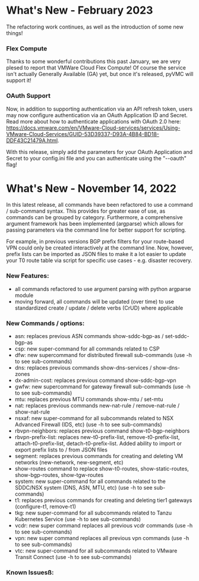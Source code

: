 # What's New - February 2023
The refactoring work continues, as well as the introduction of some new things!

### Flex Compute
Thanks to some wonderful contributions this past January, we are very plesed to report that VMWare Cloud Flex Compute!  Of course the service isn't actually Generally Available (GA) yet, but once it's released, pyVMC will support it!

### OAuth Support
Now, in addition to supporting authentication via an API refresh token, users may now configure authentication via an OAuth Application ID and Secret.  Read more about how to authenticate applications with OAuth 2.0 here:  https://docs.vmware.com/en/VMware-Cloud-services/services/Using-VMware-Cloud-Services/GUID-53D39337-D93A-4B84-BD18-DDF43C21479A.html.

With this release, simply add the parameters for your OAuth Application and Secret to your config.ini file and you can authenticate using the "--oauth" flag!


# What's New - November 14, 2022
In this latest release, all commands have been refactored to use a command / sub-command syntax.  This provides for greater ease of use, as commands can be grouped by category.  Furthermore, a comprehensive argument framework has been implemented (argparse) which allows for passing parameters via the command line for better support for scripting. 

For example, in previous versions BGP prefix filters for your route-based VPN could only be created interactively at the command line.  Now, however, prefix lists can be imported as JSON files to make it a lot easier to update your T0 route table via script for specific use cases - e.g. disaster recovery.

### New Features:
 - all commands refactored to use argument parsing with python argparse module
 - moving forward, all commands will be updated (over time) to use standardized create / update / delete verbs (CrUD) where applicable 

### New Commands / options:
 - asn: replaces previous ASN commands show-sddc-bgp-as / set-sddc-bgp-as
 - csp: new super-command for all commands related to CSP
 - dfw: new supercommand for distributed firewall sub-commands (use -h to see sub-commands)
 - dns: replaces previous commands show-dns-services / show-dns-zones
 - dx-admin-cost: replaces previous command show-sddc-bgp-vpn
 - gwfw: new supercommand for gateway firewall sub-commands (use -h to see sub-commands)
 - mtu: replaces previous MTU commands show-mtu / set-mtu
 - nat: replaces previous commands new-nat-rule / remove-nat-rule / show-nat-rule
 - nsxaf: new super-command for all subcommands related to NSX Advanced Firewall (IDS, etc) (use -h to see sub-commands)
 - rbvpn-neighbors: replaces previous command show-t0-bgp-neighbors
 - rbvpn-prefix-list: replaces new-t0-prefix-list, remove-t0-prefix-list, attach-t0-prefix-list, detach-t0-prefix-list.  Added ability to import or export prefix lists to / from JSON files
 - segment: replaces previous commands for creating and deleting VM networks (new-network, new-segment, etc)
 - show-routes command to replace show-t0-routes, show-static-routes, show-bgp-routes, show-tgw-routes
 - system: new super-command for all commands related to the SDDC/NSX system (DNS, ASN, MTU, etc) (use -h to see sub-commands)
 - t1: replaces previous commands for creating and deleting tier1 gateways (configure-t1, remove-t1)
 - tkg: new super-command for all subcommands related to Tanzu Kubernetes Service (use -h to see sub-commands)
 - vcdr: new super command replaces all previous vcdr commands (use -h to see sub-commands)
 - vpn:  new super command replaces all previous vpn commands (use -h to see sub-commands)
 - vtc: new super-command for all subcommands related to VMware Transit Connect (use -h to see sub-commands)

### Known Issuesß:

